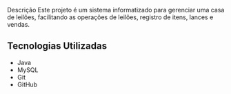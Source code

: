 Descrição
Este projeto é um sistema informatizado para gerenciar uma casa de leilões, facilitando as operações de leilões, registro de itens, lances e vendas.

## Tecnologias Utilizadas
- Java
- MySQL
- Git
- GitHub